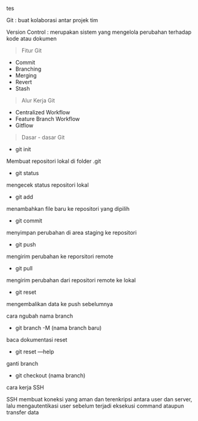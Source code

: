 tes

Git : buat kolaborasi antar projek tim

Version Control : merupakan sistem yang mengelola perubahan terhadap kode atau dokumen

> Fitur Git
> 
- Commit
- Branching
- Merging
- Revert
- Stash

> Alur Kerja Git
> 
- Centralized Workflow
- Feature Branch Workflow
- Gitflow

> Dasar - dasar Git 
- git init

Membuat repositori lokal di folder .git

- git status

mengecek status repositori lokal

- git add

menambahkan file baru ke repositori yang dipilih

- git commit

menyimpan perubahan di area staging ke repositori

- git push

mengirim perubahan ke reporsitori remote

- git pull

mengirim perubahan dari repositori remote ke lokal

- git reset

mengembalikan data ke push sebelumnya

cara ngubah nama branch

- git branch -M (nama branch baru)

baca dokumentasi reset

- git reset —help

ganti branch

- git checkout (nama branch)

cara kerja SSH

SSH membuat koneksi yang aman dan terenkripsi antara user dan server, lalu mengautentikasi user sebelum terjadi eksekusi command ataupun transfer data